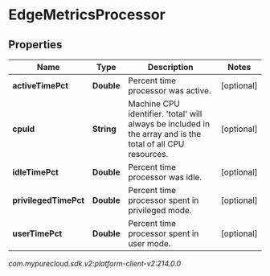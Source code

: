# EdgeMetricsProcessor


## Properties

| Name | Type | Description | Notes |
| ------------ | ------------- | ------------- | ------------- |
| **activeTimePct** | **Double** | Percent time processor was active. |  [optional] |
| **cpuId** | **String** | Machine CPU identifier. 'total' will always be included in the array and is the total of all CPU resources. |  [optional] |
| **idleTimePct** | **Double** | Percent time processor was idle. |  [optional] |
| **privilegedTimePct** | **Double** | Percent time processor spent in privileged mode. |  [optional] |
| **userTimePct** | **Double** | Percent time processor spent in user mode. |  [optional] |




_com.mypurecloud.sdk.v2:platform-client-v2:214.0.0_
